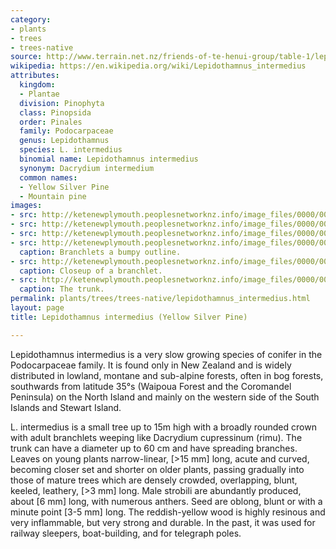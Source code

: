```yaml
---
category:
- plants
- trees
- trees-native
source: http://www.terrain.net.nz/friends-of-te-henui-group/table-1/lepidothamnus-intermedius-yellow-silver-pine.html
wikipedia: https://en.wikipedia.org/wiki/Lepidothamnus_intermedius
attributes:
  kingdom:
  - Plantae
  division: Pinophyta
  class: Pinopsida
  order: Pinales
  family: Podocarpaceae
  genus: Lepidothamnus
  species: L. intermedius
  binomial name: Lepidothamnus intermedius
  synonym: Dacrydium intermedium
  common names:
  - Yellow Silver Pine
  - Mountain pine
images:
- src: http://ketenewplymouth.peoplesnetworknz.info/image_files/0000/0005/8874/Lepidothamnus_intermedius__Yellow_Silver_Pine_-002.JPG
- src: http://ketenewplymouth.peoplesnetworknz.info/image_files/0000/0005/8909/Lepidothamnus_intermedius__Yellow_Silver_Pine_-008.JPG
- src: http://ketenewplymouth.peoplesnetworknz.info/image_files/0000/0005/8889/Lepidothamnus_intermedius__Yellow_Silver_Pine_-004.JPG
- src: http://ketenewplymouth.peoplesnetworknz.info/image_files/0000/0005/8894/Lepidothamnus_intermedius__Yellow_Silver_Pine_-006.JPG
  caption: Branchlets a bumpy outline.
- src: http://ketenewplymouth.peoplesnetworknz.info/image_files/0000/0005/8899/Lepidothamnus_intermedius__Yellow_Silver_Pine_-007.JPG
  caption: Closeup of a branchlet.
- src: http://ketenewplymouth.peoplesnetworknz.info/image_files/0000/0005/8904/Lepidothamnus_intermedius__Yellow_Silver_Pine_.JPG
  caption: The trunk.
permalink: plants/trees/trees-native/lepidothamnus_intermedius.html
layout: page
title: Lepidothamnus intermedius (Yellow Silver Pine)

---
```

Lepidothamnus intermedius is a very slow growing species of conifer in the Podocarpaceae family. It is found only in New Zealand and is widely distributed in lowland, montane and sub-alpine forests, often in bog forests, southwards from latitude 35°s (Waipoua Forest and the Coromandel Peninsula) on the North Island and mainly on the western side of the South Islands and Stewart Island.

L. intermedius is a small tree up to 15m high with a broadly rounded crown with adult branchlets weeping like Dacrydium cupressinum (rimu). The trunk can have a diameter up to 60 cm and have spreading branches. Leaves on young plants narrow-linear, [&gt;15 mm] long, acute and curved, becoming closer set and shorter on older plants, passing gradually into those of mature trees which are densely crowded, overlapping, blunt, keeled, leathery, [&gt;3 mm] long.
Male strobili are abundantly produced, about [6 mm] long, with numerous anthers. Seed are oblong, blunt or with a minute point [3-5 mm] long.
The reddish-yellow wood is highly resinous and very inflammable, but very strong and durable. In the past, it was used for railway sleepers, boat-building, and for telegraph poles.
